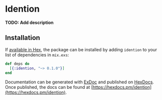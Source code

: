 # Idention

**TODO: Add description**

## Installation

If [available in Hex](https://hex.pm/docs/publish), the package can be installed
by adding `idention` to your list of dependencies in `mix.exs`:

```elixir
def deps do
  [{:idention, "~> 0.1.0"}]
end
```

Documentation can be generated with [ExDoc](https://github.com/elixir-lang/ex_doc)
and published on [HexDocs](https://hexdocs.pm). Once published, the docs can
be found at [https://hexdocs.pm/idention](https://hexdocs.pm/idention).

